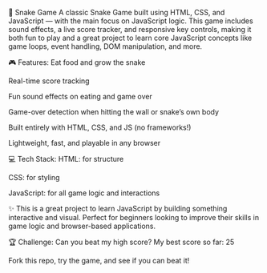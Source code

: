 🐍 Snake Game
A classic Snake Game built using HTML, CSS, and JavaScript — with the main focus on JavaScript logic. This game includes sound effects, a live score tracker, and responsive key controls, making it both fun to play and a great project to learn core JavaScript concepts like game loops, event handling, DOM manipulation, and more.

🎮 Features:
Eat food and grow the snake

Real-time score tracking

Fun sound effects on eating and game over

Game-over detection when hitting the wall or snake’s own body

Built entirely with HTML, CSS, and JS (no frameworks!)

Lightweight, fast, and playable in any browser

💻 Tech Stack:
HTML: for structure

CSS: for styling

JavaScript: for all game logic and interactions

✨ This is a great project to learn JavaScript by building something interactive and visual. Perfect for beginners looking to improve their skills in game logic and browser-based applications.

🏆 Challenge:
Can you beat my high score?
My best score so far: 25

Fork this repo, try the game, and see if you can beat it!

